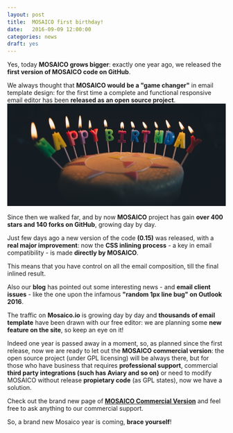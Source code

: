 ```yaml
---
layout: post
title:  MOSAICO first birthday!
date:   2016-09-09 12:00:00
categories: news
draft: yes
---
```


Yes, today **MOSAICO grows bigger**: exactly one year ago, we released the **first version of MOSAICO code on GitHub**.

We always thought that **MOSAICO would be a "game changer"** in email template design: for the first time a complete and functional responsive email editor has been **released as an open source project**.
![Happy Birthday](/assets/images/happybirthday.jpg)

Since then we walked far, and by now **MOSAICO** project has gain **over 400 stars and 140 forks on GitHub**, growing day by day.
<!--more-->
Just few days ago a new version of the code **(0.15)** was released, with a **real major improvement**: now the **CSS inlining process** - a key in email compatibility - is made **directly by MOSAICO**.

This means that you have control on all the email composition, till the final inlined result.

Also our **blog** has pointed out some interesting news - and **email client issues** - like the one upon the infamous **"random 1px line bug" on Outlook 2016**.

The traffic on **Mosaico.io** is growing day by day and **thousands of email template** have been drawn with our free editor: we are planning some **new feature on the site**, so keep an eye on it!

Indeed one year is passed away in a moment, so, as planned since the first release, now we are ready to let out the **MOSAICO commercial version**: the open source project (under GPL licensing) will be always there, but for those who have business that requires **professional support**, commercial **third party integrations (such has Aviary and so on)** or need to modify MOSAICO without release **propietary code** (as GPL states), now we have a solution.

Check out the brand new page of **[MOSAICO Commercial Version](http://mosaico.io/commercial/)** and feel free to ask anything to our commercial support.

So, a brand new Mosaico year is coming, **brace yourself**!
